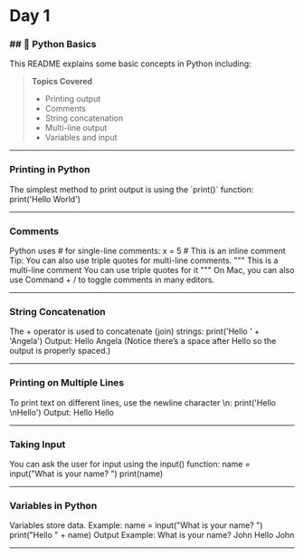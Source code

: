 # Day 1  

<h3>## 🐍 Python Basics</h3>  

This README explains some basic concepts in Python including:  

> **Topics Covered**
> - Printing output  
> - Comments  
> - String concatenation  
> - Multi-line output  
> - Variables and input  

---

<h3>Printing in Python </h3>
The simplest method to print output is using the `print()` function:  
print('Hello World')<br>

---
<h3>Comments </h3>
Python uses # for single-line comments:
x = 5  # This is an inline comment
Tip:
You can also use triple quotes for multi-line comments.
"""
This is a multi-line comment
You can use triple quotes for it
"""
On Mac, you can also use Command + / to toggle comments in many editors.<br>

---

<h3> String Concatenation </h3>
The + operator is used to concatenate (join) strings:
print('Hello ' + 'Angela')
Output:
Hello Angela
(Notice there’s a space after Hello so the output is properly spaced.)<br>

---

<h3>Printing on Multiple Lines </h3>
To print text on different lines, use the newline character \n:
print('Hello \nHello')
Output:
Hello
Hello<br>

---

<h3>Taking Input </h3>
You can ask the user for input using the input() function:
name = input("What is your name? ")
print(name) <br>

---
<h3>Variables in Python</h3>
Variables store data. Example:
name = input("What is your name? ")
print("Hello " + name)
Output Example:
What is your name? John
Hello John

---